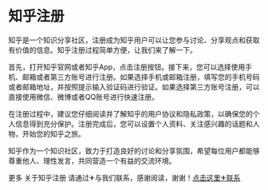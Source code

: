 # 知乎注册

知乎是一个知识分享社区，注册成为知乎用户可以让您参与讨论、分享观点和获取有价值的信息。知乎注册过程简单方便，让我们来了解一下。

首先，打开知乎官网或者知乎App，点击注册按钮。接下来，您可以选择使用手机、邮箱或者第三方账号进行注册。如果选择手机或邮箱注册，填写您的手机号码或者邮箱地址，并按照提示输入验证码进行验证。如果选择第三方账号注册，可以直接使用微信、微博或者QQ账号进行快速注册。

在注册过程中，建议您仔细阅读并了解知乎的用户协议和隐私政策，以确保您的个人信息得到充分保护。注册完成后，您可以设置个人资料、关注感兴趣的话题和人物，开始您的知乎之旅。

知乎作为一个知识社区，致力于打造良好的讨论和分享氛围，希望每位用户都能够尊重他人、理性发言，共同营造一个有益的交流环境。

更多 关于知乎注册 请通过✈与我们联系，感谢阅读，谢谢！[点击这里✈联系](https://google9.com)